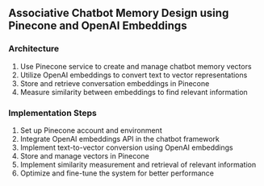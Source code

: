 ## Associative Chatbot Memory Design using Pinecone and OpenAI Embeddings
### Architecture
1. Use Pinecone service to create and manage chatbot memory vectors
2. Utilize OpenAI embeddings to convert text to vector representations
3. Store and retrieve conversation embeddings in Pinecone
4. Measure similarity between embeddings to find relevant information
### Implementation Steps
1. Set up Pinecone account and environment
2. Integrate OpenAI embeddings API in the chatbot framework
3. Implement text-to-vector conversion using OpenAI embeddings
4. Store and manage vectors in Pinecone
5. Implement similarity measurement and retrieval of relevant information
6. Optimize and fine-tune the system for better performance
